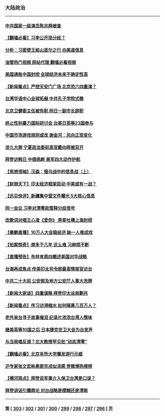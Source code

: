 ### 大陆政治
---
#### [中共国家一级演员陈兆舜被查](../../pages/ncid277/n13745737.md?05262045) 
#### [【翻墙必看】习李公开现分歧？](../../pages/ncid277/n13745511.md?05262045) 
#### [分析：习密使王岐山首尔之行 向美递信息](../../pages/ncid277/n13745482.md?05262045) 
#### [油管热门视频 网站代理 翻墙必看视频](http://209.222.30.114:81/youtube.html?05262045)
#### [美国通胀中国封控 全球经济未来不确定性高](../../pages/ncid277/n13745529.md?05262045) 
#### [【新闻看点】严控天安门广场 北京恐六四重演？](../../pages/ncid277/n13745195.md?05262045) 
#### [台湾华语中心全球拓展 中共孔子学院式微](../../pages/ncid277/n13745484.md?05262045) 
#### [北京卫健委主任被免职 同日一副市长辞职](../../pages/ncid277/n13745420.md?05262045) 
#### [终止性别暴力国际研讨会 台美日英等23国参与](../../pages/ncid277/n13745455.md?05262045) 
#### [中国市场游戏规则或改 谢金河：风向正现变化](../../pages/ncid277/n13745383.md?05262045) 
#### [涉九大罪 宁夏政法委前高官戴向晖被双开](../../pages/ncid277/n13745421.md?05262045) 
#### [拜登访韩日 中俄挑衅 美军四大动作护航](../../pages/ncid277/n13745423.md?05262045) 
#### [【思想领袖】汉森：俄乌战中的信息战（上）](../../pages/ncid277/n13709254.md?05262045) 
#### [【财商天下】印太经济框架启动 中美或有一战？](../../pages/ncid277/n13745214.md?05262045) 
#### [【远见快评】新疆集中营文件曝光 5大核心信息](../../pages/ncid277/n13745312.md?05262045) 
#### [同一会议 习李对清零政策释分歧信号](../../pages/ncid277/n13745273.md?05262045) 
#### [改歌词对唱王心凌《爱你》 男星吐槽上海封控](../../pages/ncid277/n13745219.md?05262045) 
#### [【秦鹏直播】10万人大会稳经济 缺一人难成戏](../../pages/ncid277/n13745294.md?05262045) 
#### [【拍案惊奇】想多干几年 这么难 习麻烦不断](../../pages/ncid277/n13745170.md?05262045) 
#### [【直播预告】布林肯周四概述美国对华战略](../../pages/ncid277/n13745109.md?05262045) 
#### [台海再成焦点 传美印太司令部最高情报官访台](../../pages/ncid277/n13744969.md?05262045) 
#### [中共二十大前 公安部及地方公安厅人事大洗牌](../../pages/ncid277/n13745022.md?05262045) 
#### [【新闻大家谈】四重谋略 拜登印太设局剿共](../../pages/ncid277/n13744616.md?05262045) 
#### [【新闻看点】传习访港缩水 如何隔离几百万人？](../../pages/ncid277/n13744426.md?05262045) 
#### [老外来台寻子故事催泪 纪录片浓浓台湾人情味](../../pages/ncid277/n13744778.md?05262045) 
#### [继美英等10国之后 日本捷克世卫大会为台发声](../../pages/ncid277/n13744722.md?05262045) 
#### [与当局唱反调？北大教授罕见批“动态清零”](../../pages/ncid277/n13744643.md?05262045) 
#### [【翻墙必看】北京多所大学爆发游行示威](../../pages/ncid277/n13744610.md?05262045) 
#### [沪专家张文宏称奥密克戎似流感 登微博热搜榜](../../pages/ncid277/n13744510.md?05262045) 
#### [【横河观点】拜登说军事介入保卫台湾是口误？](../../pages/ncid277/n13744504.md?05262045) 
#### [拜登讲话引爆舆论 对台战略是模糊还是清晰](../../pages/ncid277/n13744490.md?05262045) 

---
#### 第 [ [303](./303.md?05262045) / [302](./302.md?05262045) / [301](./301.md?05262045) / [300](./300.md?05262045) / [299](./299.md?05262045) / [298](./298.md?05262045) / [297](./297.md?05262045) / [296](./296.md?05262045) ] 页

